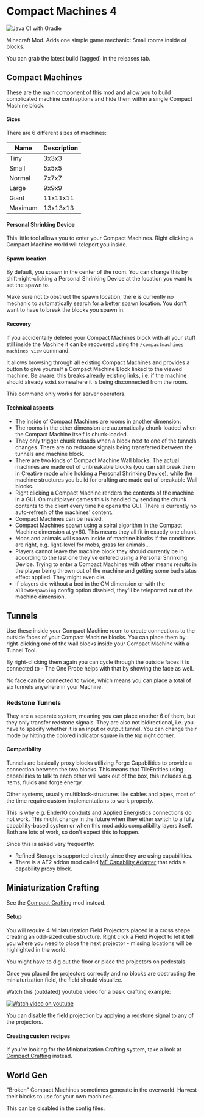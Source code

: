 # Compact Machines 4
![Java CI with Gradle](https://github.com/robotgryphon/compact-machines/workflows/Java%20CI%20with%20Gradle/badge.svg)

Minecraft Mod. Adds one simple game mechanic: Small rooms inside of blocks.

You can grab the latest build (tagged) in the releases tab.

## Compact Machines

These are the main component of this mod and allow you to build complicated machine contraptions and hide them within a single Compact Machine block.

#### Sizes
There are 6 different sizes of machines:

| Name                        | Description  |
| ----------------------------| -------------|
| Tiny                        | 3x3x3        |
| Small                       | 5x5x5        |
| Normal                      | 7x7x7        |
| Large                       | 9x9x9        |
| Giant                       | 11x11x11     |
| Maximum                     | 13x13x13     |

#### Personal Shrinking Device

This little tool allows you to enter your Compact Machines. Right clicking a Compact Machine world will teleport you inside.

#### Spawn location

By default, you spawn in the center of the room. You can change this by shift-right-clicking a Personal Shrinking Device at the location you want to set the spawn to.

Make sure not to obstruct the spawn location, there is currently no mechanic to automatically search for a better spawn location. You don't want to have to break the blocks you spawn in.

#### Recovery

If you accidentally deleted your Compact Machines block with all your stuff still inside the Machine it can be recovered using the ```/compactmachines machines view``` command.

It allows browsing through all existing Compact Machines and  provides a button to give yourself a Compact Machine Block linked to the viewed machine. Be aware: this breaks already existing links, i.e. if the machine should already exist somewhere it is being disconnected from the room.

This command only works for server operators.


#### Technical aspects

- The inside of Compact Machines are rooms in another dimension.
- The rooms in the other dimension are automatically chunk-loaded when the Compact Machine itself is chunk-loaded.
- They only trigger chunk reloads when a block next to one of the tunnels changes.
  There are no redstone signals being transferred between the tunnels and machine block.
- There are two kinds of Compact Machine Wall blocks. The actual machines are made out of unbreakable blocks (you can still break them in Creative mode while holding a Personal Shrinking Device), while the machine structures you build for crafting are made out of breakable Wall blocks.
- Right clicking a Compact Machine renders the contents of the machine in a GUI. On multiplayer games this is handled by sending the chunk contents to the client every time he opens the GUI. There is currently no auto-refresh of the machines' content.
- Compact Machines can be nested.
- Compact Machines spawn using a spiral algorithm in the Compact Machine dimension at y=60. This means they all fit in exactly one chunk.
- Mobs and animals will spawn inside of machine blocks if the conditions are right,
  e.g. light-level for mobs, grass for animals...
- Players cannot leave the machine block they should currently be in according to the last one they've entered using a Personal Shrinking Device. Trying to enter a Compact Machines with other means results in the player being thrown out of the machine and getting some bad status effect applied. They might even die.
- If players die without a bed in the CM dimension or with the `allowRespawning` config option disabled, they'll be teleported out of the machine dimension.

## Tunnels

Use these inside your Compact Machine room to create connections to the outside faces of your Compact Machine blocks. You can place them by right-clicking one of the wall blocks inside your Compact Machine with a Tunnel Tool.

By right-clicking them again you can cycle through the outside faces it is connected to - The One Probe helps with that by showing the face as well.

No face can be connected to twice, which means you can place a total of six tunnels anywhere in your Machine.

### Redstone Tunnels

They are a separate system, meaning you can place another 6 of them, but they only transfer redstone signals. They are also not bidirectional, i.e. you have to specify whether it is an input or output tunnel. You can change their mode by hitting the colored indicator square in the top right corner.

#### Compatibility

Tunnels are basically proxy blocks utilizing Forge Capabilities to provide a connection between the two blocks. This means that TileEntities using capabilities to talk to each other will work out of the box, this includes e.g. items, fluids and forge energy.

Other systems, usually multiblock-structures like cables and pipes, most of the time require custom implementations to work properly. 

This is why e.g. EnderIO conduits and Applied Energistics connections do not work. This might change in the future when they either switch to a fully capability-based system or when this mod adds compatibility layers itself. Both are lots of work, so don't expect this to happen.

Since this is asked very frequently:
- Refined Storage is supported directly since they are using capabilities.
- There is a AE2 addon mod called
  [ME Capability Adapter](https://minecraft.curseforge.com/projects/capability-adapter)
  that adds a capability proxy block.

## Miniaturization Crafting
See the [Compact Crafting] mod instead.

#### Setup

You will require 4 Miniaturization Field Projectors placed in a cross shape creating an odd-sized cube structure. Right click a Field Project to let it tell you where you need to place the next projector - missing locations will be highlighted in the world.

You might have to dig out the floor or place the projectors on pedestals.

Once you placed the projectors correctly and no blocks are obstructing the miniaturization
field, the field should visualize.

Watch this (outdated) youtube video for a basic crafting example:

[![Watch video on youtube](https://img.youtube.com/vi/p-F8ScV3z4U/0.jpg)](https://www.youtube.com/watch?v=p-F8ScV3z4U)

You can disable the field projection by applying a redstone signal to any of the projectors.


#### Creating custom recipes
If you're looking for the Miniaturization Crafting system, take a look at [Compact Crafting] instead.


## World Gen

"Broken" Compact Machines sometimes generate in the overworld. Harvest their blocks to use for your own machines.

This can be disabled in the config files.

[Compact Crafting]: https://github.com/robotgryphon/CompactCrafting
